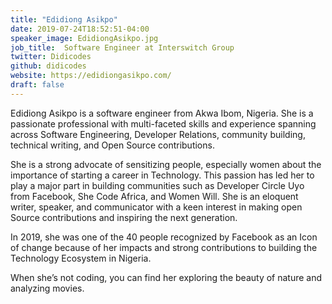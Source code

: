 ```yaml
---
title: "Edidiong Asikpo"
date: 2019-07-24T18:52:51-04:00
speaker_image: EdidiongAsikpo.jpg
job_title:  Software Engineer at Interswitch Group
twitter: Didicodes
github: didicodes
website: https://edidiongasikpo.com/
draft: false
---
```


Edidiong Asikpo is a software engineer from Akwa Ibom, Nigeria. She is a passionate professional with multi-faceted skills and experience spanning across Software Engineering, Developer Relations, community building, technical writing, and Open Source contributions.

She is a strong advocate of sensitizing people, especially women about the importance of starting a career in Technology. This passion has led her to play a major part in building communities such as Developer Circle Uyo from Facebook, She Code Africa, and Women Will. She is an eloquent writer, speaker, and communicator with a keen interest in making open Source contributions and inspiring the next generation.

In 2019, she was one of the 40 people recognized by Facebook as an Icon of change because of her impacts and strong contributions to building the Technology Ecosystem in Nigeria.

When she’s not coding, you can find her exploring the beauty of nature and analyzing movies.
